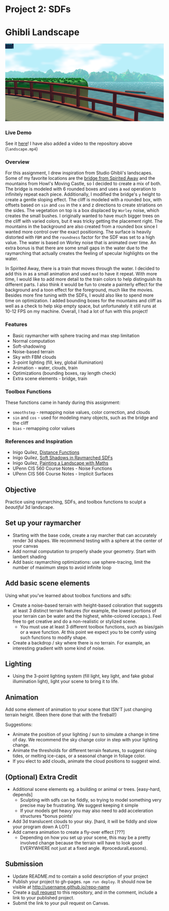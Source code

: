 # Project 2: SDFs

# Ghibli Landscape

<p align="center">
  <img src="images/landscape.PNG"> 
</p>

### Live Demo

See it [here](https://meganr28.github.io/hw02-landscape/)! I have also added a video to the repository above (`landscape.mp4`)

### Overview

For this assignment, I drew inspiration from Studio Ghibli's landscapes. Some of my favorite locations are the [bridge from Spirited Away](https://www.ghibli.jp/works/chihiro/#frame&gid=1&pid=20) and the mountains from Howl's Moving Castle, so I decided to create a mix of both. The bridge is modeled with 6 rounded boxes and uses a `mod` operation to infinitely repeat each piece. Additionally, I modified the bridge's `y` height to create a gentle sloping effect. The cliff is modeled with a rounded box, with offsets based on `sin` and `cos` in the x and z directions to create striations on the sides. The vegetation on top is a box displaced by `Worley` noise, which creates the small bushes. I originally wanted to have much bigger trees on the cliff with varied colors, but it was tricky getting the placement right. The mountains in the background are also created from a rounded box since I wanted more control over the exact positioning. The surface is heavily distorted with `FBM` and the `roundness` factor for the SDF was set to a high value. The water is based on Worley noise that is animated over time. An extra bonus is that there are some small gaps in the water due to the raymarching that actually creates the feeling of specular highlights on the water. 

In Spirited Away, there is a train that moves through the water. I decided to add this in as a small animation and used `mod` to have it repeat. With more time, I would like to add more detail to the train colors to help distinguish its different parts. I also think it would be fun to create a painterly effect for the background and a toon effect for the foreground, much like the movies. Besides more fine tuning with the SDFs, I would also like to spend more time on optimization. I added bounding boxes for the mountains and cliff as well as a check to help skip empty space, but unfortunately it still runs at 10-12 FPS on my machine. Overall, I had a lot of fun with this project!

### Features

* Basic raymarcher with sphere tracing and max step limitation
* Normal computation
* Soft-shadowing
* Noise-based terrain
* Sky with FBM clouds
* 3-point lighting (fill, key, global illumination)
* Animation - water, clouds, train
* Optimizations (bounding boxes, ray length check) 
* Extra scene elements - bridge, train

### Toolbox Functions

These functions came in handy during this assignment:

* `smoothstep` - remapping noise values, color correction, and clouds
* `sin` and `cos` - used for modeling many objects, such as the bridge and the cliff
* `bias` - remapping color values

### References and Inspiration

* Inigo Quilez, [Distance Functions](https://iquilezles.org/articles/distfunctions/)
* Inigo Quilez, [Soft Shadows in Raymarched SDFs](https://iquilezles.org/articles/rmshadows/)
* Inigo Quilez, [Painting a Landscape with Maths](https://www.youtube.com/watch?v=BFld4EBO2RE)
* UPenn CIS 560 Course Notes - Noise Functions
* UPenn CIS 566 Course Notes - Implicit Surfaces

## Objective

Practice using raymarching, SDFs, and toolbox functions to sculpt a *beautiful* 3d landscape. 

## Set up your raymarcher

* Starting with the base code, create a ray marcher that can accurately render 3d shapes. We recommend testing with a sphere at the center of your canvas
* Add normal computation to properly shade your geometry. Start with lambert shading
* Add basic raymarching optimizations: use sphere-tracing, limit the number of maximum steps to avoid infinite loop

## Add basic scene elements

Using what you've learned about toolbox functions and sdfs:
* Create a noise-based terrain with height-based coloration that suggests at least 3 distinct terrain features (for example, the lowest portions of your terrain can be water and the highest, white-colored icecaps.). Feel free to get creative and do a non-realistic or stylized scene.
    * You must use at least 3 different toolbox functions, such as bias/gain or a wave function. At this point we expect you to be comfy using such functions to modify shape.
* Create a backdrop / sky where there is no terrain. For example, an interesting gradient with some kind of noise.

## Lighting

* Using the 3-point lighting system (fill light, key light, and fake global illumination light), light your scene to bring it to life.

## Animation
Add some element of animation to your scene that ISN'T just changing terrain height. (Been there done that with the fireball!)

Suggestions:
* Animate the position of your lighting / sun to simulate a change in time of day. We recommend the sky change color in step with your lighting change.
* Animate the thresholds for different terrain features, to suggest rising tides, or melting ice-caps, or a seasonal change in foliage color. 
* If you elect to add clouds, animate the cloud positions to suggest wind.

## (Optional) Extra Credit

* Additional scene elements eg. a building or animal or trees. [easy-hard, depends]
   * Sculpting with sdfs can be fiddly, so trying to model something very precise may be frustrating. We suggest keeping it simple
   * If your models get heavy you may also need to add acceleration structures *bonus points!
* Add 3d translucent clouds to your sky. [hard, it will be fiddly and slow your program down A LOT]
* Add camera animation to create a fly-over effect [???]
   * Depending on how you set up your scene, this may be a pretty involved change because the terrain will have to look good EVERYWHERE not just at a fixed angle. #proceduralLessons).

## Submission

- Update README.md to contain a solid description of your project
- Publish your project to gh-pages. `npm run deploy`. It should now be visible at http://username.github.io/repo-name
- Create a [pull request](https://help.github.com/articles/creating-a-pull-request/) to this repository, and in the comment, include a link to your published project.
- Submit the link to your pull request on Canvas.
